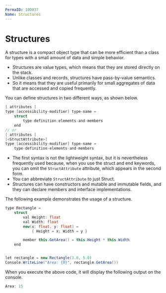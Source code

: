 ```yaml
---
PermaID: 100037
Name: Structures 
---
```


# Structures

A structure is a compact object type that can be more efficient than a class for types with a small amount of data and simple behavior.

 - Structures are value types, which means that they are stored directly on the stack. 
 - Unlike classes and records, structures have pass-by-value semantics. 
 - So it means that they are useful primarily for small aggregates of data that are accessed and copied frequently.

You can define structures in two different ways, as shown below.

```csharp
[ attributes ]
type [accessibility-modifier] type-name =
    struct
        type-definition-elements-and-members
    end
// or
[ attributes ]
[<StructAttribute>]
type [accessibility-modifier] type-name =
    type-definition-elements-and-members
```
 
 - The first syntax is not the lightweight syntax, but it is nevertheless frequently used because, when you use the struct and end keywords, you can omit the `StructAttribute` attribute, which appears in the second form. 
 - You can abbreviate `StructAttribute` to just Struct.
 - Structures can have constructors and mutable and immutable fields, and they can declare members and interface implementations. 

The following example demonstrates the usage of a structure.

```csharp
type Rectangle =
    struct
        val Height: float
        val Width: float
        new(x: float, y: float) = 
            { Height = x; Width = y }

        member this.GetArea() = this.Height * this.Width
    end


let rectangle = new Rectangle(3.0, 5.0)
Console.WriteLine("Area: {0}", rectangle.GetArea())
```

When you execute the above code, it will display the following output on the console.

```csharp
Area: 15
```
